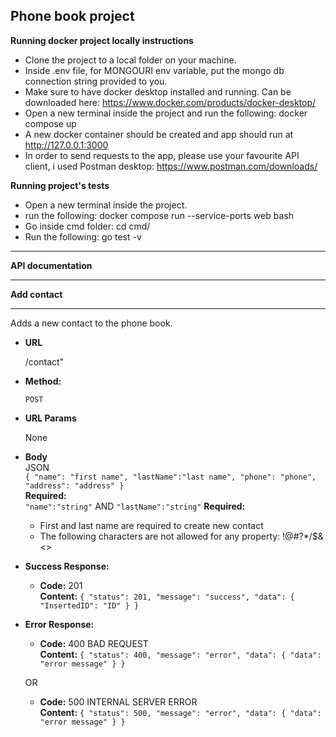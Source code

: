 **Phone book project**
----
**Running docker project locally instructions**

  * Clone the project to a local folder on your machine.
  * Inside .env file, for MONGOURI env variable, put the mongo db connection string provided to you.
  * Make sure to have docker desktop installed and running. Can be downloaded here: https://www.docker.com/products/docker-desktop/
  * Open a new terminal inside the project and run the following: docker compose up
  * A new docker container should be created and app should run at http://127.0.0.1:3000 
  * In order to send requests to the app, please use your favourite API client, i used Postman desktop: https://www.postman.com/downloads/
  
**Running project's tests**

  * Open a new terminal inside the project.
  * run the following: docker compose run --service-ports web bash
  * Go inside cmd folder: cd cmd/
  * Run the following: go test -v


----
**API documentation**
___
**Add contact**
___
  Adds a new contact to the phone book.

* **URL**

  /contact"

* **Method:**

  `POST`
  
*  **URL Params**

   None

* **Body**<br />
JSON<br />
`{
   "name": "first name",
   "lastName":"last name",
   "phone": "phone",
   "address": "address"
}`<br />
**Required:**<br />
  `"name":"string"` AND `"lastName":"string"`
**Required:**<br />
  * First and last name are required to create new contact
  * The following characters are not allowed for any property: !@#?*/$&<>

* **Success Response:**

  * **Code:** 201 <br />
    **Content:** `{
    "status": 201,
    "message": "success",
    "data": {
        "InsertedID": "ID"
    }
}`
 
* **Error Response:**

  * **Code:** 400 BAD REQUEST <br />
    **Content:** `{
    "status": 400,
    "message": "error",
    "data": {
        "data": "error message"
    }
}`

  OR

  * **Code:** 500 INTERNAL SERVER ERROR <br />
    **Content:** `{
    "status": 500,
    "message": "error",
    "data": {
        "data": "error message"
    }
}`


